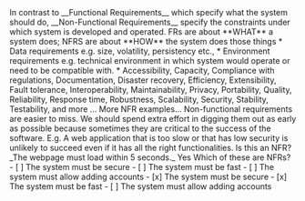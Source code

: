 <seg id="def-nfr" title="Non Functional Requirements"> 
In contrast to __Functional Requirements__ which specify what the system should do, 
__Non-Functional Requirements__ specify the constraints under which system is developed and operated. 
</seg>

<seg id="nfrs-in-a-nutshell" title="NFRs in a Nutshell" tags="note,level1">
FRs are about **WHAT** a system does; NFRS are about **HOW** the system does those things
</seg>

<seg id="def-examples" title="NFR examples"> 
* Data requirements e.g. size, volatility, persistency etc., 
* Environment requirements e.g. technical environment in which system would operate or need to be compatible with. 
* Accessibility, Capacity, Compliance with regulations, Documentation, Disaster recovery, Efficiency, Extensibility, 
  Fault tolerance, Interoperability, Maintainability, Privacy, Portability, Quality, Reliability, 
  Response time, Robustness, Scalability, Security, Stability, Testability, and more ...
</seg>

<seg id="more-examples" title="More examples" tags="level5">
More NFR examples...  
</seg>  

<seg id="importance" title="Why NFRs are Important?" tags="level4">
Non-functional requirements are easier to miss. We should spend extra effort in digging them out as early as possible 
because sometimes they are critical to the success of the software. 
E.g. A web application that is too slow or that has low security is unlikely to succeed even if it has all the 
right functionalities.   
</seg>

<seg id="questions">

<seg id="q-performance" title="Is this an NFR?" tags="prep,level1">
Is this an NFR? _The webpage must load within 5 seconds._
<seg id="answer">
Yes
</seg>
</seg>

<seg id="q-pick" title="Which ones are NFRs?" tags="level2">
Which of these are NFRs?
- [ ] The system must be secure
- [ ] The system must be fast
- [ ] The system must allow adding accounts
<seg id="answer">
- [x] The system must be secure
- [x] The system must be fast
- [ ] The system must allow adding accounts
</seg>
</seg>

</seg>